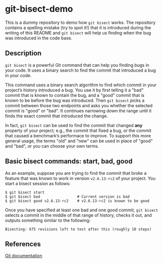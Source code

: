 # git-bisect-demo

This is a dummy repository to demo how `git bisect` works. The repository contains a spelling mistake (try to spot it!) that it is introduced during the writing of this README and `git bisect` will help us finding when the bug was introduced in the code base.

## Description 

`git bisect` is a powerful Git command that can help you finding bugs in your code. It uses a binary search to find the commit that introduced a bug in your code.

This command uses a binary search algorithm to find which commit in your project’s history introduced a bug. You use it by first telling it a "bad" commit that is known to contain the bug, and a "good" commit that is known to be before the bug was introduced. Then `git bisect` picks a commit between those two endpoints and asks you whether the selected commit is "good" or "bad". It continues narrowing down the range until it finds the exact commit that introduced the change.

In fact, `git bisect` can be used to find the commit that changed **any** property of your project; e.g., the commit that fixed a bug, or the commit that caused a benchmark’s performace to improve. To support this more general usage, the terms "old" and "new" can be used in place of "good" and "bad", or you can choose your own terms.

## Basic bisect commands: start, bad, good

As an example, suppose you are trying to find the commit that broke a feature that was known to work in version `v2.6.13-rc2` of your project. You start a bisect session as follows:

```
$ git bisect start
$ git bisect bad                 # Current version is bad
$ git bisect good v2.6.13-rc2    # v2.6.13-rc2 is known to be good
```

Once you have specified at least one bad and one good commit, `git bisect` selects a commit in the middle of that range of history, checks it out, and outputs something similar to the following:

```
Bisecting: 675 revisions left to test after this (roughly 10 steps)
```

## References
[Git documentation](https://git-scm.com/docs/git-bisect)
